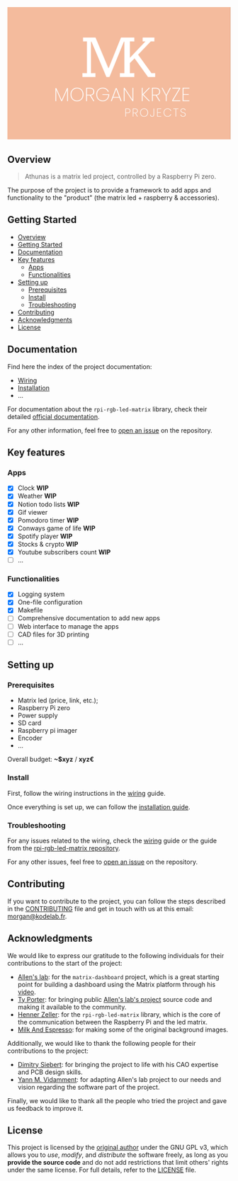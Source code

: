 ![screenshot](./docs/assets/img/screenshot.png)

## Overview

> Athunas is a matrix led project, controlled by a Raspberry Pi zero.

The purpose of the project is to provide a framework to add apps and functionality to the "product" (the matrix led + raspberry & accessories).

## Getting Started

- [Overview](#overview)
- [Getting Started](#getting-started)
- [Documentation](#documentation)
- [Key features](#key-features)
  - [Apps](#apps)
  - [Functionalities](#functionalities)
- [Setting up](#setting-up)
  - [Prerequisites](#prerequisites)
  - [Install](#install)
  - [Troubleshooting](#troubleshooting)
- [Contributing](#contributing)
- [Acknowledgments](#acknowledgments)
- [License](#license)

## Documentation

Find here the index of the project documentation:

- [Wiring](./docs/wiring.md)
- [Installation](./docs/installation.md)
- ...

For documentation about the `rpi-rgb-led-matrix` library, check their detailed [official documentation](https://github.com/hzeller/rpi-rgb-led-matrix/blob/f0e95d3557dfc60759a290300c184074e9ec5874/README.md).

For any other information, feel free to [open an issue](https://github.com/MorganKryze/Athunas/issues) on the repository.

## Key features

### Apps

- [x] Clock **WIP**
- [x] Weather **WIP**
- [x] Notion todo lists **WIP**
- [x] Gif viewer
- [x] Pomodoro timer **WIP**
- [x] Conways game of life **WIP**
- [x] Spotify player **WIP**
- [x] Stocks & crypto **WIP**
- [x] Youtube subscribers count **WIP**
- [ ] ...

### Functionalities

- [x] Logging system
- [x] One-file configuration
- [x] Makefile
- [ ] Comprehensive documentation to add new apps
- [ ] Web interface to manage the apps
- [ ] CAD files for 3D printing
- [ ] ...

## Setting up

### Prerequisites

- Matrix led (price, link, etc.);
- Raspberry Pi zero
- Power supply
- SD card
- Raspberry pi imager
- Encoder
- ...

Overall budget: **~$xyz** / **xyz€**

### Install

First, follow the wiring instructions in the [wiring](./docs/wiring.md) guide.

Once everything is set up, we can follow the [installation guide](./docs/installation.md).

### Troubleshooting

For any issues related to the wiring, check the [wiring](./docs/wiring.md) guide or the guide from the [rpi-rgb-led-matrix repository](https://github.com/hzeller/rpi-rgb-led-matrix/blob/master/wiring.md).

For any other issues, feel free to [open an issue](https://github.com/MorganKryze/Athunas/issues) on the repository.

## Contributing

If you want to contribute to the project, you can follow the steps described in the [CONTRIBUTING](./.github/CONTRIBUTING) file and get in touch with us at this email: [morgan@kodelab.fr](mailto:morgan@kodelab.fr).

## Acknowledgments

We would like to express our gratitude to the following individuals for their contributions to the start of the project:

- [Allen's lab](https://github.com/allenslab): for the `matrix-dashboard` project, which is a great starting point for building a dashboard using the Matrix platform through his [video](https://www.youtube.com/watch?v=A5A6ET64Oz8).
- [Ty Porter](https://github.com/ty-porter): for bringing public [Allen's lab's project](https://github.com/ty-porter/matrix-dashboard) source code and making it available to the community.
- [Henner Zeller](https://github.com/hzeller): for the `rpi-rgb-led-matrix` library, which is the core of the communication between the Raspberry Pi and the led matrix.
- [Milk And Espresso](https://m.twitch.tv/milkandespresso/about): for making some of the original background images.

Additionally, we would like to thank the following people for their contributions to the project:

- [Dimitry Siebert](https://github.com/foukouda): for bringing the project to life with his CAO expertise and PCB design skills.
- [Yann M. Vidamment](https://github.com/MorganKryze): for adapting Allen's lab project to our needs and vision regarding the software part of the project.

Finally, we would like to thank all the people who tried the project and gave us feedback to improve it.

## License

This project is licensed by the [original author](https://github.com/allenslab) under the GNU GPL v3, which allows you to _use_, _modify_, and _distribute_ the software freely, as long as you **provide the source code** and do not add restrictions that limit others' rights under the same license. For full details, refer to the [LICENSE](LICENSE) file.
